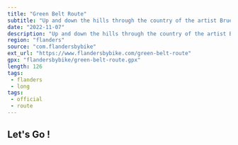 ```yaml
---
title: "Green Belt Route"
subtitle: "Up and down the hills through the country of the artist Bruegel, hops, grapes and chicory"
date: "2022-11-07"
description: "Up and down the hills through the country of the artist Bruegel, hops, grapes and chicory."
region: "flanders"
source: "com.flandersbybike"
ext_url: "https://www.flandersbybike.com/green-belt-route"
gpx: "flandersbybike/green-belt-route.gpx"
length: 126
tags:
 - flanders
 - long
tags:
 - official
 - route
---
```


## Let's Go ! 


